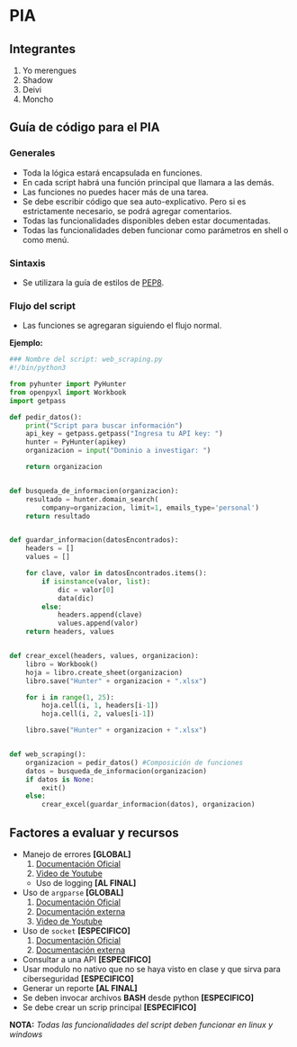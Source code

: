 # PIA

## Integrantes
1. Yo merengues
2. Shadow
3. Deivi
4. Moncho

## Guía de código para el PIA

### Generales
* Toda la lógica estará encapsulada en funciones.
* En cada script habrá una función principal que llamara a las demás.
* Las funciones no puedes hacer más de una tarea.
* Se debe escribir código que sea auto-explicativo. Pero si es estrictamente necesario,
  se podrá agregar comentarios.
* Todas las funcionalidades disponibles deben estar documentadas.
* Todas las funcionalidades deben funcionar como parámetros en shell o como menú.

### Sintaxis
* Se utilizara la guía de estilos de [PEP8][pep8].

### Flujo del script
* Las funciones se agregaran siguiendo el flujo normal.

**Ejemplo:**
```python
### Nombre del script: web_scraping.py
#!/bin/python3

from pyhunter import PyHunter
from openpyxl import Workbook
import getpass

def pedir_datos():
    print("Script para buscar información")
    api_key = getpass.getpass("Ingresa tu API key: ")
    hunter = PyHunter(apikey)
    organizacion = input("Dominio a investigar: ")

    return organizacion


def busqueda_de_informacion(organizacion):
    resultado = hunter.domain_search(
        company=organizacion, limit=1, emails_type='personal')
    return resultado


def guardar_informacion(datosEncontrados):
    headers = []
    values = []

    for clave, valor in datosEncontrados.items():
        if isinstance(valor, list):
            dic = valor[0]
            data(dic)
        else:
            headers.append(clave)
            values.append(valor)
    return headers, values


def crear_excel(headers, values, organizacion):
    libro = Workbook()
    hoja = libro.create_sheet(organizacion)
    libro.save("Hunter" + organizacion + ".xlsx")

    for i in range(1, 25):
        hoja.cell(i, 1, headers[i-1])
        hoja.cell(i, 2, values[i-1])

    libro.save("Hunter" + organizacion + ".xlsx")


def web_scraping():
    organizacion = pedir_datos() #Composición de funciones
    datos = busqueda_de_informacion(organizacion)
    if datos is None:
        exit()
    else:
        crear_excel(guardar_informacion(datos), organizacion)

```

## Factores a evaluar y recursos
* Manejo de errores **[GLOBAL]** 
    1. [Documentación Oficial][errores1]
    2. [Video de Youtube][errores2]
    * Uso de logging **[AL FINAL]**
* Uso de `argparse` **[GLOBAL]**
    1. [Documentación Oficial][argparse1]
    2. [Documentación externa][argparse2]
    2. [Video de Youtube][argparse3]
* Uso de `socket` **[ESPECIFICO]**
    1. [Documentación Oficial][socket1]
    2. [Documentación externa][socket2]
* Consultar a una API **[ESPECIFICO]**
* Usar modulo no nativo que no se haya visto en clase y que
  sirva para ciberseguridad **[ESPECIFICO]**
* Generar un reporte **[AL FINAL]**
* Se deben invocar archivos **BASH** desde python **[ESPECIFICO]**
* Se debe crear un scrip principal **[ESPECIFICO]**

**NOTA:** _Todas las funcionalidades del script deben funcionar en linux y windows_

[pep8]:https://www.python.org/dev/peps/pep-0008/
[errores1]:https://docs.python.org/es/3/tutorial/errors.html
[errores2]:https://www.youtube.com/watch?v=IYB2q4sgzvw
[argparse1]:https://docs.python.org/es/3.8/howto/argparse.html
[argparse2]:https://rico-schmidt.name/pymotw-3/argparse/#:~:text=argparse%20es%20una%20herramienta%20completa,maneja%20argumentos%20opcionales%20y%20requeridos.
[argparse3]:https://www.youtube.com/watch?v=SbQmQ4T4E8E
[socket1]:https://docs.python.org/3.9/howto/sockets.html
[socket2]:https://programmerclick.com/article/546769496/
